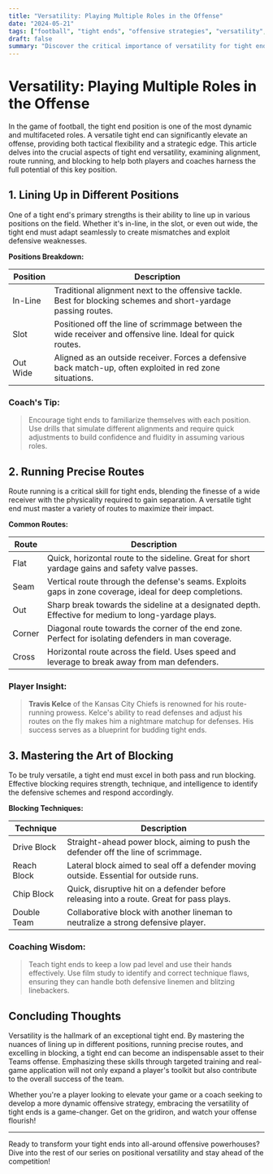 ```yaml
---
title: "Versatility: Playing Multiple Roles in the Offense"
date: "2024-05-21"
tags: ["football", "tight ends", "offensive strategies", "versatility", "coaching tips"]
draft: false
summary: "Discover the critical importance of versatility for tight ends, as they navigate various roles on the offense, including lining up in different positions, running precise routes, and mastering the art of blocking."
---
```


# Versatility: Playing Multiple Roles in the Offense

In the game of football, the tight end position is one of the most dynamic and multifaceted roles. A versatile tight end can significantly elevate an offense, providing both tactical flexibility and a strategic edge. This article delves into the crucial aspects of tight end versatility, examining alignment, route running, and blocking to help both players and coaches harness the full potential of this key position.

## 1. Lining Up in Different Positions

One of a tight end's primary strengths is their ability to line up in various positions on the field. Whether it's in-line, in the slot, or even out wide, the tight end must adapt seamlessly to create mismatches and exploit defensive weaknesses.

**Positions Breakdown:**

| Position  | Description                                                                                                     |
|-----------|-----------------------------------------------------------------------------------------------------------------|
| In-Line   | Traditional alignment next to the offensive tackle. Best for blocking schemes and short-yardage passing routes. |
| Slot      | Positioned off the line of scrimmage between the wide receiver and offensive line. Ideal for quick routes.       |
| Out Wide  | Aligned as an outside receiver. Forces a defensive back match-up, often exploited in red zone situations.        |

### Coach's Tip:
> Encourage tight ends to familiarize themselves with each position. Use drills that simulate different alignments and require quick adjustments to build confidence and fluidity in assuming various roles.

## 2. Running Precise Routes

Route running is a critical skill for tight ends, blending the finesse of a wide receiver with the physicality required to gain separation. A versatile tight end must master a variety of routes to maximize their impact.

**Common Routes:**

| Route       | Description                                                                                              |
|-------------|----------------------------------------------------------------------------------------------------------|
| Flat        | Quick, horizontal route to the sideline. Great for short yardage gains and safety valve passes.          |
| Seam        | Vertical route through the defense's seams. Exploits gaps in zone coverage, ideal for deep completions.  |
| Out         | Sharp break towards the sideline at a designated depth. Effective for medium to long-yardage plays.     |
| Corner      | Diagonal route towards the corner of the end zone. Perfect for isolating defenders in man coverage.       |
| Cross       | Horizontal route across the field. Uses speed and leverage to break away from man defenders.              |

### Player Insight:
> **Travis Kelce** of the Kansas City Chiefs is renowned for his route-running prowess. Kelce's ability to read defenses and adjust his routes on the fly makes him a nightmare matchup for defenses. His success serves as a blueprint for budding tight ends.

## 3. Mastering the Art of Blocking

To be truly versatile, a tight end must excel in both pass and run blocking. Effective blocking requires strength, technique, and intelligence to identify the defensive schemes and respond accordingly.

**Blocking Techniques:**

| Technique      | Description                                                                              |
|----------------|------------------------------------------------------------------------------------------|
| Drive Block    | Straight-ahead power block, aiming to push the defender off the line of scrimmage.        |
| Reach Block    | Lateral block aimed to seal off a defender moving outside. Essential for outside runs.    |
| Chip Block     | Quick, disruptive hit on a defender before releasing into a route. Great for pass plays.  |
| Double Team    | Collaborative block with another lineman to neutralize a strong defensive player.         |

### Coaching Wisdom:
> Teach tight ends to keep a low pad level and use their hands effectively. Use film study to identify and correct technique flaws, ensuring they can handle both defensive linemen and blitzing linebackers.

## Concluding Thoughts

Versatility is the hallmark of an exceptional tight end. By mastering the nuances of lining up in different positions, running precise routes, and excelling in blocking, a tight end can become an indispensable asset to their Teams offense. Emphasizing these skills through targeted training and real-game application will not only expand a player's toolkit but also contribute to the overall success of the team.

Whether you're a player looking to elevate your game or a coach seeking to develop a more dynamic offensive strategy, embracing the versatility of tight ends is a game-changer. Get on the gridiron, and watch your offense flourish!

---

Ready to transform your tight ends into all-around offensive powerhouses? Dive into the rest of our series on positional versatility and stay ahead of the competition!

```
